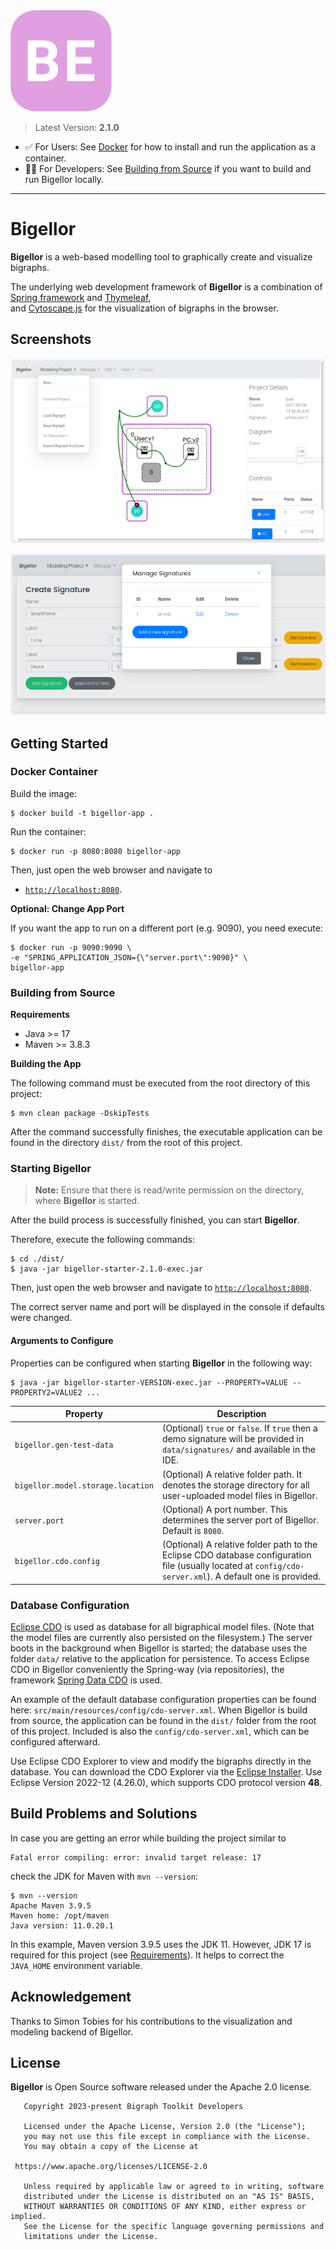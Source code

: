<img src="etc/icon.png" style="zoom:90%;" />

> Latest Version: **2.1.0**

- ✅ For Users: See [Docker](#docker-container) for how to install and run the application as a container.
- 🧑‍💻 For Developers: See [Building from Source](#building-from-source) if you want to build and run Bigellor locally.

---- 

# Bigellor

**Bigellor** is a web-based modelling tool to graphically create and visualize bigraphs.

The underlying web development framework of **Bigellor** is a combination of [Spring framework](https://spring.io) and [Thymeleaf](https://www.thymeleaf.org/),  
and [Cytoscape.js](https://js.cytoscape.org/) for the visualization of bigraphs in the browser.

## Screenshots

![Bigraph Diagram Editor](etc/bigraph-editor.png "Bigraph Diagram Editor")

![Bigraph Diagram Editor](etc/manage-signatures.png "Bigraph Diagram Editor")

## Getting Started



### Docker Container

Build the image:

```shell
$ docker build -t bigellor-app .
```

Run the container:

```shell
$ docker run -p 8080:8080 bigellor-app
```

Then, just open the web browser and navigate to 
- [`http://localhost:8080`](http://localhost:8080).

**Optional: Change App Port**

If you want the app to run on a different port (e.g. 9090), you need execute:

```shell
$ docker run -p 9090:9090 \
-e "SPRING_APPLICATION_JSON={\"server.port\":9090}" \
bigellor-app
```

### Building from Source

**Requirements**

- Java >= 17
- Maven >= 3.8.3

**Building the App**

The following command must be executed from the root directory of this project:
```shell
$ mvn clean package -DskipTests
```

After the command successfully finishes, the executable application can be found in the directory `dist/`
from the root of this project.

### Starting Bigellor

> **Note:** Ensure that there is read/write permission on the directory, where **Bigellor** is started.

After the build process is successfully finished, you can start **Bigellor**.

Therefore, execute the following commands:
```shell
$ cd ./dist/
$ java -jar bigellor-starter-2.1.0-exec.jar
```

Then, just open the web browser and navigate to [`http://localhost:8080`](http://localhost:8080).

The correct server name and port will be displayed in the console if defaults were changed.

#### Arguments to Configure

Properties can be configured when starting **Bigellor** in the following way:
```shell
$ java -jar bigellor-starter-VERSION-exec.jar --PROPERTY=VALUE --PROPERTY2=VALUE2 ...
```

| Property                          | Description                                                                                                                                               |
|-----------------------------------|-----------------------------------------------------------------------------------------------------------------------------------------------------------|
| `bigellor.gen-test-data`          | (Optional) `true` or `false`. If `true` then a demo signature will be provided in `data/signatures/` and available in the IDE.                            |
| `bigellor.model.storage.location` | (Optional) A relative folder path. It denotes the storage directory for all user-uploaded model files in Bigellor.                                        |
| `server.port`                     | (Optional) A port number. This determines the server port of Bigellor. Default is `8080`.                                                                 |
| `bigellor.cdo.config`             | (Optional) A relative folder path to the Eclipse CDO database configuration file (usually located at `config/cdo-server.xml`). A default one is provided. |

### Database Configuration

[Eclipse CDO](https://projects.eclipse.org/projects/modeling.emf.cdo) is used as database for all bigraphical model files.
(Note that the model files are currently also persisted on the filesystem.)
The server boots in the background when Bigellor is started; the database uses the folder `data/` relative to the application for persistence.
To access Eclipse CDO in Bigellor conveniently the Spring-way (via repositories), the framework [Spring Data CDO](https://github.com/bigraph-toolkit-suite/spring-data-cdo) is used.

An example of the default database configuration properties can be found here: `src/main/resources/config/cdo-server.xml`.
When Bigellor is build from source, the application can be found in the `dist/` folder from the root of this project.
Included is also the `config/cdo-server.xml`, which can be configured afterward.

Use Eclipse CDO Explorer to view and modify the bigraphs directly in the database.
You can download the CDO Explorer via the [Eclipse Installer](https://www.eclipse.org/downloads/packages/installer).
Use Eclipse Version 2022-12 (4.26.0), which supports CDO protocol version **48**.

## Build Problems and Solutions

In case you are getting an error while building the project similar to
```
Fatal error compiling: error: invalid target release: 17
```
check the JDK for Maven with `mvn --version`:
```shell
$ mvn --version
Apache Maven 3.9.5
Maven home: /opt/maven
Java version: 11.0.20.1
```

In this example, Maven version 3.9.5 uses the JDK 11.
However, JDK 17 is required for this project (see [Requirements](#Getting-Started)).
It helps to correct the `JAVA_HOME` environment variable.

## Acknowledgement

Thanks to Simon Tobies for his contributions to the visualization and modeling backend of Bigellor.

## License

**Bigellor** is Open Source software released under the Apache 2.0 license.

```text
   Copyright 2023-present Bigraph Toolkit Developers

   Licensed under the Apache License, Version 2.0 (the "License");
   you may not use this file except in compliance with the License.
   You may obtain a copy of the License at

 https://www.apache.org/licenses/LICENSE-2.0

   Unless required by applicable law or agreed to in writing, software
   distributed under the License is distributed on an "AS IS" BASIS,
   WITHOUT WARRANTIES OR CONDITIONS OF ANY KIND, either express or implied.
   See the License for the specific language governing permissions and
   limitations under the License.
```
